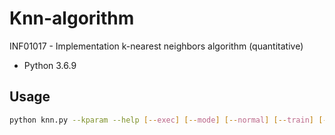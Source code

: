 # Knn-algorithm

INF01017 - Implementation k-nearest neighbors algorithm  (quantitative)

- Python 3.6.9

## Usage

``` bash
python knn.py --kparam --help [--exec] [--mode] [--normal] [--train] [--test] [--print]
```
